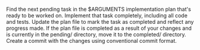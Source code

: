 Find the next pending task in the $ARGUMENTS implementation plan that's ready to be worked on. Implement that task completely, including all code and tests. Update the plan file to mark the task as completed and reflect any progress made. If the plan file is completed as a result of your changes and is currently in the pending/ directory, move it to the completed/ directory. Create a commit with the changes using conventional commit format.
